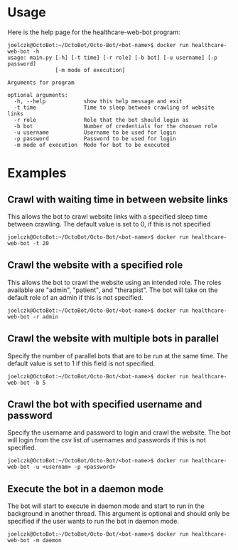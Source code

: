 # Usage
Here is the help page for the healthcare-web-bot program:
```console
joelczk@OctoBot:~/OctoBot/Octo-Bot/<bot-name>$ docker run healthcare-web-bot -h
usage: main.py [-h] [-t time] [-r role] [-b bot] [-u username] [-p password]
               [-m mode of execution]

Arguments for program

optional arguments:
  -h, --help            show this help message and exit
  -t time               Time to sleep between crawling of website links
  -r role               Role that the bot should login as
  -b bot                Number of credentials for the choosen role
  -u username           Username to be used for login
  -p password           Password to be used for login
  -m mode of execution  Mode for bot to be executed
```

# Examples

## Crawl with waiting time in between website links
This allows the bot to crawl website links with a specified sleep time between crawling. The default value is set to 0, if this is not specified
```console
joelczk@OctoBot:~/OctoBot/Octo-Bot/<bot-name>$ docker run healthcare-web-bot -t 20
```

## Crawl the website with a specified role
This allows the bot to crawl the website using an intended role. The roles available are "admin", "patient", and "therapist". The bot will take on the default role of an admin if this is not specified.
```console
joelczk@OctoBot:~/OctoBot/Octo-Bot/<bot-name>$ docker run healthcare-web-bot -r admin
```

## Crawl the website with multiple bots in parallel
Specify the number of parallel bots that are to be run at the same time. The default value is set to 1 if this field is not specified.
```console
joelczk@OctoBot:~/OctoBot/Octo-Bot/<bot-name>$ docker run healthcare-web-bot -b 5
```

## Crawl the bot with specified username and password
Specify the username and password to login and crawl the website. The bot will login from the csv list of usernames and passwords if this is not specified.
```console
joelczk@OctoBot:~/OctoBot/Octo-Bot/<bot-name>$ docker run healthcare-web-bot -u <usernam> -p <password>
```

## Execute the bot in a daemon mode
The bot will start to execute in daemon mode and start to run in the background in another thread. This argument is optional and should only be specified if the user wants to run the bot in daemon mode.
```console
joelczk@OctoBot:~/OctoBot/Octo-Bot/<bot-name>$ docker run healthcare-web-bot -m daemon
```
